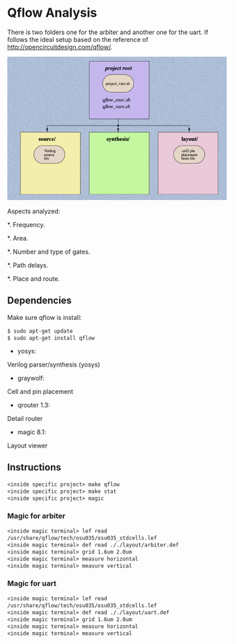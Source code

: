 # Qflow Analysis

There is two folders one for the arbiter and another one for the uart. If follows the ideal setup based on the reference of http://opencircuitdesign.com/qflow/.

![image](https://github.com/brown9804/Designs_Verification/blob/main/Qflow_Analysis/docs/img/ideal_setup.png)


Aspects analyzed:

*. Frequency.

*. Area.

*. Number and type of gates.

*. Path delays.

*. Place and route.

## Dependencies

Make sure qflow is install:

~~~~
$ sudo apt-get update
$ sudo apt-get install qflow
~~~~

* yosys:

Verilog parser/synthesis (yosys)
* graywolf:

Cell and pin placement

* qrouter 1.3:

Detail router

* magic 8.1:

Layout viewer



## Instructions 

~~~~
<inside specific project> make qflow
<inside specific project> make stat
<inside specific project> magic
~~~~

### Magic for arbiter 
~~~~~~
<inside magic terminal> lef read /usr/share/qflow/tech/osu035/osu035_stdcells.lef
<inside magic terminal> def read ././layout/arbiter.def
<inside magic terminal> grid 1.6um 2.0um
<inside magic terminal> measure horizontal
<inside magic terminal> measure vertical
~~~~~~

### Magic for uart
~~~~~~
<inside magic terminal> lef read /usr/share/qflow/tech/osu035/osu035_stdcells.lef
<inside magic terminal> def read ././layout/uart.def
<inside magic terminal> grid 1.6um 2.0um
<inside magic terminal> measure horizontal
<inside magic terminal> measure vertical
~~~~~~
